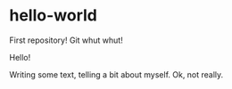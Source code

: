 # hello-world
First repository! Git whut whut! 

Hello!

Writing some text, telling a bit about myself. 
Ok, not really. 
